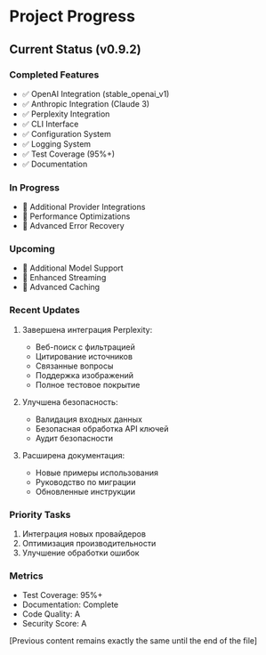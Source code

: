 # Project Progress

## Current Status (v0.9.2)

### Completed Features
- ✅ OpenAI Integration (stable_openai_v1)
- ✅ Anthropic Integration (Claude 3)
- ✅ Perplexity Integration
- ✅ CLI Interface
- ✅ Configuration System
- ✅ Logging System
- ✅ Test Coverage (95%+)
- ✅ Documentation

### In Progress
- 🔄 Additional Provider Integrations
- 🔄 Performance Optimizations
- 🔄 Advanced Error Recovery

### Upcoming
- 📅 Additional Model Support
- 📅 Enhanced Streaming
- 📅 Advanced Caching

### Recent Updates
1. Завершена интеграция Perplexity:
   - Веб-поиск с фильтрацией
   - Цитирование источников
   - Связанные вопросы
   - Поддержка изображений
   - Полное тестовое покрытие

2. Улучшена безопасность:
   - Валидация входных данных
   - Безопасная обработка API ключей
   - Аудит безопасности

3. Расширена документация:
   - Новые примеры использования
   - Руководство по миграции
   - Обновленные инструкции

### Priority Tasks
1. Интеграция новых провайдеров
2. Оптимизация производительности
3. Улучшение обработки ошибок

### Metrics
- Test Coverage: 95%+
- Documentation: Complete
- Code Quality: A
- Security Score: A

[Previous content remains exactly the same until the end of the file]